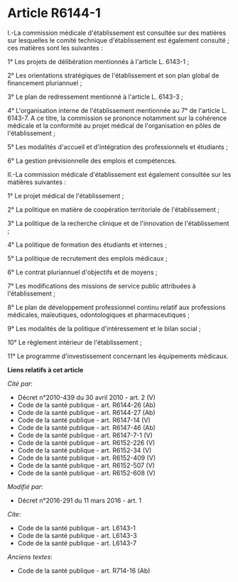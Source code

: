 # Article R6144-1

I.-La commission médicale d'établissement est consultée sur des matières sur lesquelles le comité technique d'établissement
est également consulté ; ces matières sont les suivantes : 

1° Les projets de délibération mentionnés à l'article L. 6143-1 ; 

2° Les orientations stratégiques de l'établissement et son plan global de financement pluriannuel ; 

3° Le plan de redressement mentionné à l'article L. 6143-3 ; 

4° L'organisation interne de l'établissement mentionnée au 7° de l'article L. 6143-7. A ce titre, la commission se prononce
notamment sur la cohérence médicale et la conformité au projet médical de l'organisation en pôles de l'établissement ; 

5° Les modalités d'accueil et d'intégration des professionnels et étudiants ; 

6° La gestion prévisionnelle des emplois et compétences. 

II.-La commission médicale d'établissement est également consultée sur les matières suivantes : 

1° Le projet médical de l'établissement ; 

2° La politique en matière de coopération territoriale de l'établissement ; 

3° La politique de la recherche clinique et de l'innovation de l'établissement ; 

4° La politique de formation des étudiants et internes ; 

5° La politique de recrutement des emplois médicaux ; 

6° Le contrat pluriannuel d'objectifs et de moyens ; 

7° Les modifications des missions de service public attribuées à l'établissement ; 

8° Le plan de développement professionnel continu relatif aux professions médicales, maïeutiques, odontologiques et
pharmaceutiques ; 

9° Les modalités de la politique d'intéressement et le bilan social ; 

10° Le règlement intérieur de l'établissement ; 

11° Le programme d'investissement concernant les équipements médicaux.

**Liens relatifs à cet article**

_Cité par_:

  - Décret n°2010-439 du 30 avril 2010 - art. 2 (V)
  - Code de la santé publique - art. R6144-26 (Ab)
  - Code de la santé publique - art. R6144-27 (Ab)
  - Code de la santé publique - art. R6147-14 (V)
  - Code de la santé publique - art. R6147-46 (Ab)
  - Code de la santé publique - art. R6147-7-1 (V)
  - Code de la santé publique - art. R6152-226 (V)
  - Code de la santé publique - art. R6152-34 (V)
  - Code de la santé publique - art. R6152-409 (V)
  - Code de la santé publique - art. R6152-507 (V)
  - Code de la santé publique - art. R6152-608 (V)

_Modifié par_:

  - Décret n°2016-291 du 11 mars 2016 - art. 1

_Cite_:

  - Code de la santé publique - art. L6143-1
  - Code de la santé publique - art. L6143-3
  - Code de la santé publique - art. L6143-7

_Anciens textes_:

  - Code de la santé publique - art. R714-16 (Ab)
